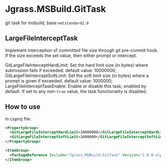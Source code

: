# Jgrass.MSBuild.GitTask

git task for msbuild, base `netstandard2.0`

## LargeFileInterceptTask

Implement interception of committed file size through git pre-commit hook. If the size exceeds the set value, then either prompt or intercept.

GitLargeFileInterceptHardLimit: Set the hard limit size (in bytes) where submission fails if exceeded. default value: 10000000;  
GitLargeFileInterceptSoftLimit: Set the soft limit size (in bytes) where a prompt is given if exceeded. default value: 1000000;  
LargeFileInterceptTaskEnable: Enable or disable this task; enabled by default. If set to any non-`true` value, the task functionality is disabled.  

## How to use

in csproj file:

```xml
<PropertyGroup>
  <GitLargeFileInterceptHardLimit>10000000</GitLargeFileInterceptHardLimit>
  <GitLargeFileInterceptSoftLimit>1000000</GitLargeFileInterceptSoftLimit>
</PropertyGroup>

<ItemGroup>
  <PackageReference Include="Jgrass.MSBuild.GitTask" Version="1.0.0-alpha" />
</ItemGroup>
```
